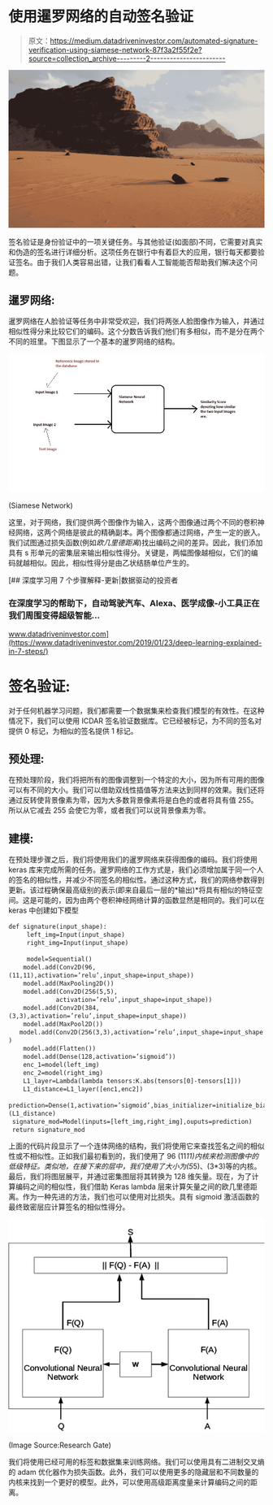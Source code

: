 # 使用暹罗网络的自动签名验证

> 原文：<https://medium.datadriveninvestor.com/automated-signature-verification-using-siamese-network-87f3a2f55f2e?source=collection_archive---------2----------------------->

![](img/b1b6d16c6f6b5cbf644b6e678c162ac4.png)

签名验证是身份验证中的一项关键任务。与其他验证(如面部)不同，它需要对真实和伪造的签名进行详细分析。这项任务在银行中有着巨大的应用，银行每天都要验证签名。由于我们人类容易出错，让我们看看人工智能能否帮助我们解决这个问题。

## 暹罗网络:

暹罗网络在人脸验证等任务中非常受欢迎，我们将两张人脸图像作为输入，并通过相似性得分来比较它们的编码。这个分数告诉我们他们有多相似，而不是分在两个不同的班里。下图显示了一个基本的暹罗网络的结构。

![](img/119ffd1c7676e4b1c4bdebf62df3e6ad.png)

(Siamese Network)

这里，对于网络，我们提供两个图像作为输入，这两个图像通过两个不同的卷积神经网络，这两个网络是彼此的精确副本。两个图像都通过网络，产生一定的嵌入。我们试图通过损失函数(例如*欧几里德距离*)找出编码之间的差异。因此，我们添加具有 s 形单元的密集层来输出相似性得分。关键是，两幅图像越相似，它们的编码就越相似。因此，相似性得分是由乙状结肠单位产生的。

[](https://www.datadriveninvestor.com/2019/01/23/deep-learning-explained-in-7-steps/) [## 深度学习用 7 个步骤解释-更新|数据驱动的投资者

### 在深度学习的帮助下，自动驾驶汽车、Alexa、医学成像-小工具正在我们周围变得超级智能…

www.datadriveninvestor.com](https://www.datadriveninvestor.com/2019/01/23/deep-learning-explained-in-7-steps/) 

# 签名验证:

对于任何机器学习问题，我们都需要一个数据集来检查我们模型的有效性。在这种情况下，我们可以使用 ICDAR 签名验证数据库。它已经被标记，为不同的签名对提供 0 标记，为相似的签名提供 1 标记。

## 预处理:

在预处理阶段，我们将把所有的图像调整到一个特定的大小，因为所有可用的图像可以有不同的大小。我们可以借助双线性插值等方法来达到同样的效果。我们还将通过反转使背景像素为零，因为大多数背景像素将是白色的或者将具有值 255。所以从它减去 255 会使它为零，或者我们可以说背景像素为零。

## 建模:

在预处理步骤之后，我们将使用我们的暹罗网络来获得图像的编码。我们将使用 keras 库来完成所需的任务。暹罗网络的工作方式是，我们必须增加属于同一个人的签名的相似性，并减少不同签名的相似性。通过这种方式，我们的网络参数得到更新。该过程确保最高级别的表示(即来自最后一层的*输出)*将具有相似的特征空间。这是可能的，因为由两个卷积神经网络计算的函数显然是相同的。我们可以在 keras 中创建如下模型

```
def signature(input_shape):
     left_img=Input(input_shape)
     right_img=Input(input_shape)

     model=Sequential()
    model.add(Conv2D(96,  (11,11),activation=’relu’,input_shape=input_shape))
    model.add(MaxPooling2D())
    model.add(Conv2D(256(5,5),
             activation=’relu’,input_shape=input_shape))
    model.add(Conv2D(384,      (3,3),activation=’relu’,input_shape=input_shape))
    model.add(MaxPool2D())
   model.add(Conv2D(256(3,3),activation=’relu’,input_shape=input_shape
)
    model.add(Flatten())
    model.add(Dense(128,activation=’sigmoid’))
    enc_1=model(left_img)
    enc_2=model(right_img)
    L1_layer=Lambda(lambda tensors:K.abs(tensors[0]-tensors[1]))
    L1_distance=L1_layer([enc1,enc2])
  prediction=Dense(1,activation=’sigmoid’,bias_initializer=initialize_bias)(L1_distance)
 signature_mod=Model(inputs=[left_img,right_img],ouputs=prediction)
 return signature_mod
```

上面的代码片段显示了一个连体网络的结构，我们将使用它来查找签名之间的相似性或不相似性。正如我们最初看到的，我们使用了 96 (11*11)内核来检测图像中的低级特征。类似地，在接下来的层中，我们使用了大小为(5*5)、(3*3)等的内核。最后，我们将图层展平，并通过密集图层将其转换为 128 维矢量。现在，为了计算编码之间的相似性，我们借助 Keras lambda 层来计算矢量之间的欧几里德距离。作为一种先进的方法，我们也可以使用对比损失。具有 sigmoid 激活函数的最终致密层应计算签名的相似性得分。

![](img/0481c4e8f367dea36be29c3dd4d05cad.png)

(Image Source:Research Gate)

我们将使用已经可用的标签和数据集来训练网络。我们可以使用具有二进制交叉熵的 adam 优化器作为损失函数。此外，我们可以使用更多的隐藏层和不同数量的内核来找到一个更好的模型。此外，可以使用高级距离度量来计算编码之间的距离。